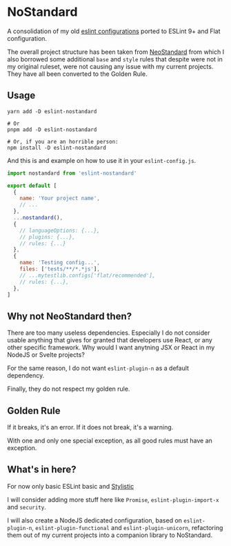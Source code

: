 # NoStandard

A consolidation of my old [eslint configurations](https://github.com/ildella/eslint-config-node-moar) ported to ESLint 9+ and Flat configuration. 

The overall project structure has been taken from [NeoStandard](https://github.com/neostandard/neostandard) from which I also borrowed some additional `base` and `style` rules that despite were not in my original ruleset, were not causing any issue with my current projects. They have all been converted to the Golden Rule. 

## Usage

```shell
yarn add -D eslint-nostandard

# Or
pnpm add -D eslint-nostandard

# Or, if you are an horrible person:
npm install -D eslint-nostandard
```

And this is and example on how to use it in your `eslint-config.js`.

```js
import nostandard from 'eslint-nostandard'

export default [
  {
    name: 'Your project name',
    // ...
  },
  ...nostandard(),
  {
    // languageOptions: {...},
    // plugins: {...},
    // rules: {...}
  },
  {
    name: 'Testing config...',
    files: ['tests/**/*.*js'],
    // ...mytestlib.configs['flat/recommended'],
    // rules: {...},
  },
]
````

## Why not NeoStandard then?

There are too many useless dependencies. Especially I do not consider usable anything that gives for granted that developers use React, or any other specific framework. Why would I want anytning JSX or React in my NodeJS or Svelte projects? 

For the same reason, I do not want `eslint-plugin-n` as a default dependency.

Finally, they do not respect my golden rule.

## Golden Rule

If it breaks, it's an error. 
If it does not break, it's a warning. 

With one and only one special exception, as all good rules must have an exception. 

## What's in here?

For now only basic ESLint basic and [Stylistic](https://eslint.style/)

I will consider adding more stuff here like `Promise`, `eslint-plugin-import-x` and `security`.

I will also create a NodeJS dedicated configuration, based on `eslint-plugin-n`, `eslint-plugin-functional` and `eslint-plugin-unicorn`, refactoring them out of my current projects into a companion library to NoStandard.
